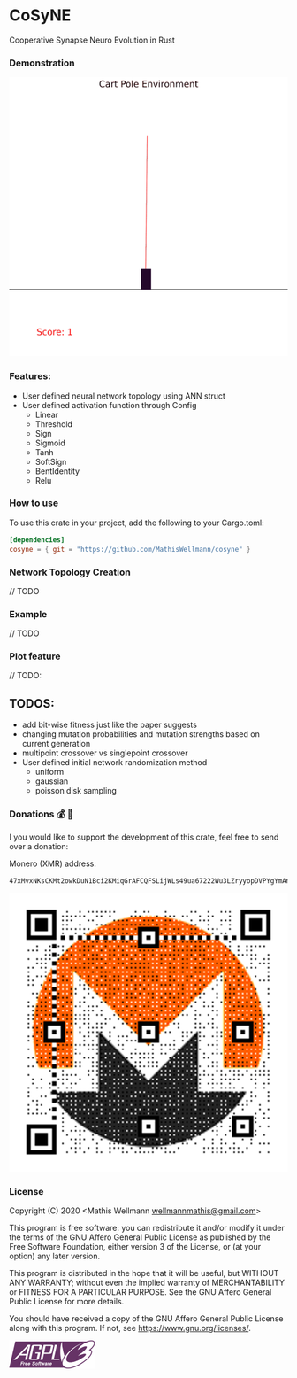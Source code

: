 # CoSyNE
Cooperative Synapse Neuro Evolution in Rust

### Demonstration

![cart_pole_champion](img/cart_pole_champion.gif)

### Features:
- User defined neural network topology using ANN struct
- User defined activation function through Config
    - Linear
    - Threshold
    - Sign
    - Sigmoid
    - Tanh
    - SoftSign
    - BentIdentity
    - Relu

### How to use
To use this crate in your project, add the following to your Cargo.toml:
```toml
[dependencies]
cosyne = { git = "https://github.com/MathisWellmann/cosyne" }
```

### Network Topology Creation
// TODO

### Example
// TODO

### Plot feature
// TODO:

## TODOS:
- add bit-wise fitness just like the paper suggests
- changing mutation probabilities and mutation strengths based on current generation
- multipoint crossover vs singlepoint crossover
- User defined initial network randomization method
    - uniform
    - gaussian
    - poisson disk sampling

### Donations :moneybag: :money_with_wings:
I you would like to support the development of this crate, feel free to send over a donation:

Monero (XMR) address:
```plain
47xMvxNKsCKMt2owkDuN1Bci2KMiqGrAFCQFSLijWLs49ua67222Wu3LZryyopDVPYgYmAnYkSZSz9ZW2buaDwdyKTWGwwb
```

![monero](img/monero_donations_qrcode.png)

### License
Copyright (C) 2020  <Mathis Wellmann wellmannmathis@gmail.com>

This program is free software: you can redistribute it and/or modify
it under the terms of the GNU Affero General Public License as published by
the Free Software Foundation, either version 3 of the License, or
(at your option) any later version.

This program is distributed in the hope that it will be useful,
but WITHOUT ANY WARRANTY; without even the implied warranty of
MERCHANTABILITY or FITNESS FOR A PARTICULAR PURPOSE.  See the
GNU Affero General Public License for more details.

You should have received a copy of the GNU Affero General Public License
along with this program.  If not, see <https://www.gnu.org/licenses/>.

![GNU AGPLv3](img/agplv3.png)
